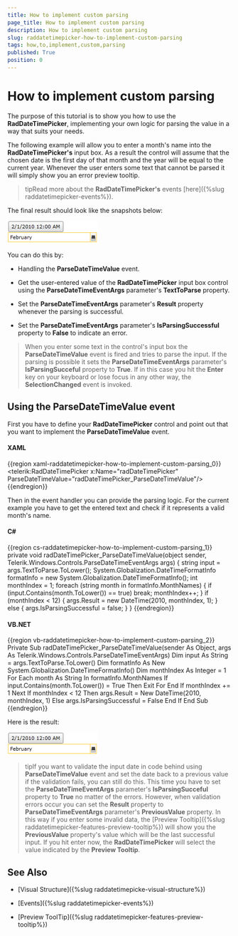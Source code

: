 ```yaml
---
title: How to implement custom parsing
page_title: How to implement custom parsing
description: How to implement custom parsing
slug: raddatetimepicker-how-to-implement-custom-parsing
tags: how,to,implement,custom,parsing
published: True
position: 0
---
```


# How to implement custom parsing

The purpose of this tutorial is to show you how to use the __RadDateTimePicker__, implementing your own logic for parsing the value in a way that suits your needs. 

The following example will allow you to enter a month's name into the __RadDateTimePicker's__ input box. As a result the control will assume that the chosen date is the first day of that month and the year will be equal to the current year. Whenever the user enters some text that cannot be parsed it will simply show you an error preview tooltip.

>tipRead more about the __RadDateTimePicker's__ events [here]({%slug raddatetimepicker-events%}).

The final result should look like the snapshots below:

![](images/dateTimePicker_how_to_implement_custom_parsing_010.png)

You can do this by: 

* Handling the __ParseDateTimeValue__ event.

* Get the user-entered value of the __RadDateTimePicker__ input box control using the __ParseDateTimeEventArgs__ parameter's __TextToParse__ property.

* Set the __ParseDateTimeEventArgs__ parameter's __Result__ property whenever the parsing is successful.

* Set the __ParseDateTimeEventArgs__ parameter's __IsParsingSuccessful__ property to __False__ to indicate an error.

>When you enter some text in the control's input box the __ParseDateTimeValue__ event is fired and tries to parse the input. If the parsing is possible it sets the __ParseDateTimeEventArgs__ parameter's __IsParsingSucceful__ property to __True__. If in this case you hit the __Enter__ key on your keyboard or lose focus in any other way, the __SelectionChanged__ event is invoked.

## Using the ParseDateTimeValue event

First you have to define your __RadDateTimePicker__ control and point out that you want to implement the __ParseDateTimeValue__ event.

#### __XAML__

{{region xaml-raddatetimepicker-how-to-implement-custom-parsing_0}}
	<telerik:RadDateTimePicker x:Name="radDateTimePicker" 
	                           ParseDateTimeValue="radDateTimePicker_ParseDateTimeValue"/>
{{endregion}}

Then in the event handler you can provide the parsing logic. For the current example you have to get the entered text and check if it represents a valid month's name.

#### __C#__

{{region cs-raddatetimepicker-how-to-implement-custom-parsing_1}}
	private void radDateTimePicker_ParseDateTimeValue(object sender, Telerik.Windows.Controls.ParseDateTimeEventArgs args)
	{
	    string input = args.TextToParse.ToLower();
	    System.Globalization.DateTimeFormatInfo formatInfo = new System.Globalization.DateTimeFormatInfo();
	    int monthIndex = 1;
	    foreach (string month in formatInfo.MonthNames)
	    {
	        if (input.Contains(month.ToLower()) == true)
	            break;
	        monthIndex++;
	    }
	    if (monthIndex < 12)
	    {
	        args.Result = new DateTime(2010, monthIndex, 1);
	    }
	    else
	    {
	        args.IsParsingSuccessful = false;
	    }
	}
{{endregion}}

#### __VB.NET__

{{region vb-raddatetimepicker-how-to-implement-custom-parsing_2}}
	Private Sub radDateTimePicker_ParseDateTimeValue(sender As Object, args As Telerik.Windows.Controls.ParseDateTimeEventArgs)
	    Dim input As String = args.TextToParse.ToLower()
	    Dim formatInfo As New System.Globalization.DateTimeFormatInfo()
	    Dim monthIndex As Integer = 1
	    For Each month As String In formatInfo.MonthNames
	        If input.Contains(month.ToLower()) = True Then
	            Exit For
	        End If
	        monthIndex += 1
	    Next
	    If monthIndex < 12 Then
	        args.Result = New DateTime(2010, monthIndex, 1)
	    Else
	        args.IsParsingSuccessful = False
	    End If
	End Sub
{{endregion}}
	
Here is the result:

![](images/dateTimePicker_how_to_implement_custom_parsing_010.png)

>tipIf you want to validate the input date in code behind using __ParseDateTimeValue__ event and set the date back to a previous value if the validation fails, you can still do this. This time you have to set the __ParseDateTimeEventArgs__ parameter's __IsParsingSucceful__ property to __True__ no matter of the errors. However, when validation errors occur you can set the __Result__ property to __ParseDateTimeEventArgs__ parameter's __PreviousValue__ property. In this way if you enter some invalid data, the [Preview Tooltip]({%slug raddatetimepicker-features-preview-tooltip%}) will show you the __PreviousValue__ property's value which will be the last successful input. If you hit enter now, the __RadDateTimePicker__ will select the value indicated by the __Preview Tooltip__.

## See Also

 * [Visual Structure]({%slug raddatetimepicke-visual-structure%})

 * [Events]({%slug raddatetimepicker-events%})

 * [Preview ToolTip]({%slug raddatetimepicker-features-preview-tooltip%})
